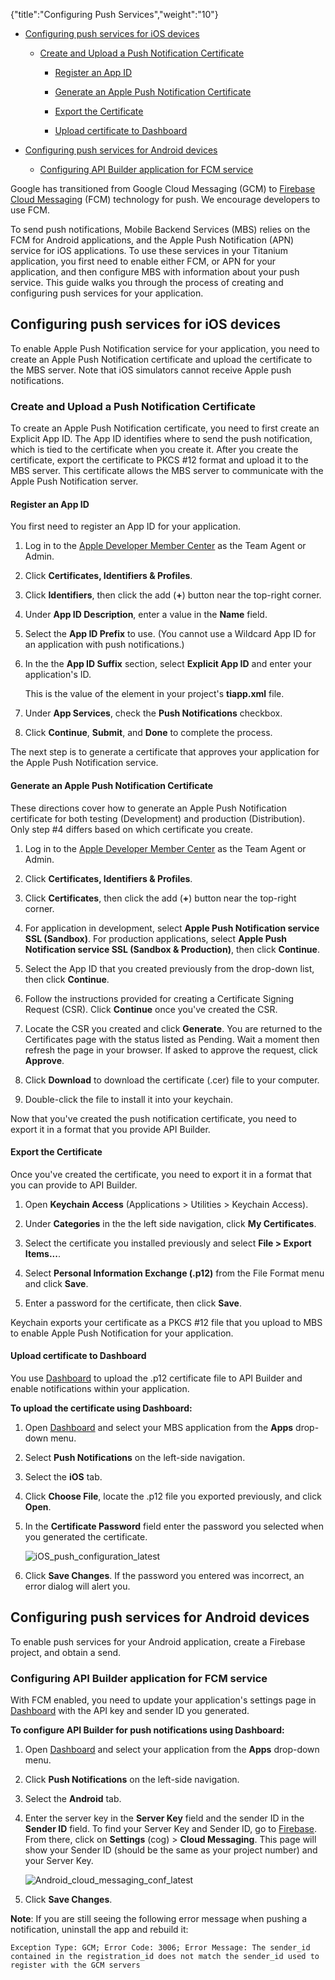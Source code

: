 {"title":"Configuring Push Services","weight":"10"}

* [Configuring push services for iOS devices](#configuring-push-services-for-ios-devices)

    * [Create and Upload a Push Notification Certificate](#create-and-upload-a-push-notification-certificate)

        * [Register an App ID](#register-an-app-id)

        * [Generate an Apple Push Notification Certificate](#generate-an-apple-push-notification-certificate)

        * [Export the Certificate](#export-the-certificate)

        * [Upload certificate to Dashboard](#upload-certificate-to-dashboard)

* [Configuring push services for Android devices](#configuring-push-services-for-android-devices)

    * [Configuring API Builder application for FCM service](#configuring-api-builder-application-for-fcm-service)

Google has transitioned from Google Cloud Messaging (GCM) to [Firebase Cloud Messaging](http://firebase.google.com/docs/cloud-messaging/) (FCM) technology for push. We encourage developers to use FCM.

To send push notifications, Mobile Backend Services (MBS) relies on the FCM for Android applications, and the Apple Push Notification (APN) service for iOS applications. To use these services in your Titanium application, you first need to enable either FCM, or APN for your application, and then configure MBS with information about your push service. This guide walks you through the process of creating and configuring push services for your application.

## Configuring push services for iOS devices

To enable Apple Push Notification service for your application, you need to create an Apple Push Notification certificate and upload the certificate to the MBS server. Note that iOS simulators cannot receive Apple push notifications.

### Create and Upload a Push Notification Certificate

To create an Apple Push Notification certificate, you need to first create an Explicit App ID. The App ID identifies where to send the push notification, which is tied to the certificate when you create it. After you create the certificate, export the certificate to PKCS #12 format and upload it to the MBS server. This certificate allows the MBS server to communicate with the Apple Push Notification server.

#### Register an App ID

You first need to register an App ID for your application.

1. Log in to the [Apple Developer Member Center](https://developer.apple.com/membercenter/) as the Team Agent or Admin.

2. Click **Certificates, Identifiers & Profiles**.

3. Click **Identifiers**, then click the add (**+**) button near the top-right corner.

4. Under **App ID Description**, enter a value in the **Name** field.

5. Select the **App ID Prefix** to use. (You cannot use a Wildcard App ID for an application with push notifications.)

6. In the the **App ID Suffix** section, select **Explicit App ID** and enter your application's ID.

    This is the value of the <id> element in your project's **tiapp.xml** file.

7. Under **App Services**, check the **Push Notifications** checkbox.

8. Click **Continue**, **Submit**, and **Done** to complete the process.

The next step is to generate a certificate that approves your application for the Apple Push Notification service.

#### Generate an Apple Push Notification Certificate

These directions cover how to generate an Apple Push Notification certificate for both testing (Development) and production (Distribution). Only step #4 differs based on which certificate you create.

1. Log in to the [Apple Developer Member Center](https://developer.apple.com/membercenter/) as the Team Agent or Admin.

2. Click **Certificates, Identifiers & Profiles**.

3. Click **Certificates**, then click the add (**+**) button near the top-right corner.

4. For application in development, select **Apple Push Notification service SSL (Sandbox)**. For production applications, select **Apple Push Notification service SSL (Sandbox & Production)**, then click **Continue**.

5. Select the App ID that you created previously from the drop-down list, then click **Continue**.

6. Follow the instructions provided for creating a Certificate Signing Request (CSR). Click **Continue** once you've created the CSR.

7. Locate the CSR you created and click **Generate**. You are returned to the Certificates page with the status listed as Pending. Wait a moment then refresh the page in your browser. If asked to approve the request, click **Approve**.

8. Click **Download** to download the certificate (.cer) file to your computer.

9. Double-click the file to install it into your keychain.

Now that you've created the push notification certificate, you need to export it in a format that you provide API Builder.

#### Export the Certificate

Once you've created the certificate, you need to export it in a format that you can provide to API Builder.

1. Open **Keychain Access** (Applications > Utilities > Keychain Access).

2. Under **Categories** in the the left side navigation, click **My Certificates**.

3. Select the certificate you installed previously and select **File > Export Items...**.

4. Select **Personal Information Exchange (.p12)** from the File Format menu and click **Save**.

5. Enter a password for the certificate, then click **Save**.

Keychain exports your certificate as a PKCS #12 file that you upload to MBS to enable Apple Push Notification for your application.

#### Upload certificate to Dashboard

You use [Dashboard](http://platform.appcelerator.com/) to upload the .p12 certificate file to API Builder and enable notifications within your application.

**To upload the certificate using Dashboard:**

1. Open [Dashboard](https://platform.appcelerator.com/) and select your MBS application from the **Apps** drop-down menu.

2. Select **Push Notifications** on the left-side navigation.

3. Select the **iOS** tab.

4. Click **Choose File**, locate the .p12 file you exported previously, and click **Open**.

5. In the **Certificate Password** field enter the password you selected when you generated the certificate.

    ![iOS_push_configuration_latest](/Images/appc/download/attachments/37551713/iOS_push_configuration_latest.png)
6. Click **Save Changes**. If the password you entered was incorrect, an error dialog will alert you.

## Configuring push services for Android devices

To enable push services for your Android application, create a Firebase project, and obtain a send.

### Configuring API Builder application for FCM service

With FCM enabled, you need to update your application's settings page in [Dashboard](https://platform.appcelerator.com/) with the API key and sender ID you generated.

**To configure API Builder for push notifications using Dashboard:**

1. Open [Dashboard](https://dashboard.appcelerator.com/) and select your application from the **Apps** drop-down menu.

2. Click **Push Notifications** on the left-side navigation.

3. Select the **Android** tab.

4. Enter the server key in the **Server Key** field and the sender ID in the **Sender ID** field. To find your Server Key and Sender ID, go to [Firebase](https://firebase.google.com/). From there, click on **Settings** (cog) > **Cloud Messaging**. This page will show your Sender ID (should be the same as your project number) and your Server Key.

    ![Android_cloud_messaging_conf_latest](/Images/appc/download/attachments/37551713/Android_cloud_messaging_conf_latest.png)
5. Click **Save Changes**.

**Note**: If you are still seeing the following error message when pushing a notification, uninstall the app and rebuild it:

```
Exception Type: GCM; Error Code: 3006; Error Message: The sender_id contained in the registration_id does not match the sender_id used to register with the GCM servers
```
